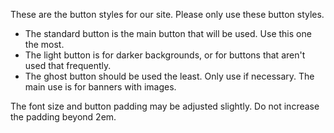 These are the button styles for our site. Please only use these button styles.

- The standard button is the main button that will be used. Use this one the most.
- The light button is for darker backgrounds, or for buttons that aren't used that frequently.
- The ghost button should be used the least. Only use if necessary. The main use is for banners with images.

The font size and button padding may be adjusted slightly. Do not increase the padding beyond 2em.  
